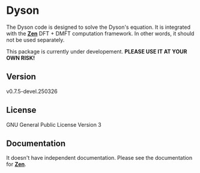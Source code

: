 # Dyson

The Dyson code is designed to solve the Dyson's equation. It is integrated with the [**Zen**](https://github.com/huangli712/Zen) DFT + DMFT computation framework. In other words, it should not be used separately.

This package is currently under developement. **PLEASE USE IT AT YOUR OWN RISK!**

## Version

v0.7.5-devel.250326

## License

GNU General Public License Version 3

## Documentation

It doesn't have independent documentation. Please see the documentation for [**Zen**](https://huangli712.github.io/projects/zen/index.html).
